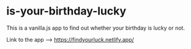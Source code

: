 # is-your-birthday-lucky

This is a vanilla.js app to find out whether your birthday is lucky or not.

Link to the app --> https://findyourluck.netlify.app/
